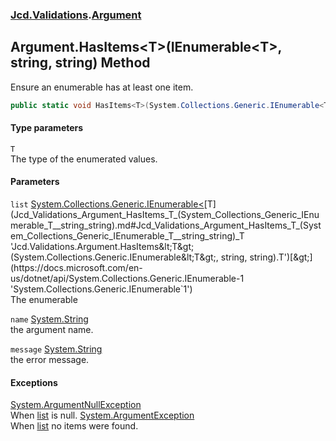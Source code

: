### [Jcd.Validations](Jcd_Validations.md 'Jcd.Validations').[Argument](Jcd_Validations_Argument.md 'Jcd.Validations.Argument')
## Argument.HasItems&lt;T&gt;(IEnumerable&lt;T&gt;, string, string) Method
Ensure an enumerable has at least one item.  
```csharp
public static void HasItems<T>(System.Collections.Generic.IEnumerable<T> list, string name=null, string message=null);
```
#### Type parameters
<a name='Jcd_Validations_Argument_HasItems_T_(System_Collections_Generic_IEnumerable_T__string_string)_T'></a>
`T`  
The type of the enumerated values.
  
#### Parameters
<a name='Jcd_Validations_Argument_HasItems_T_(System_Collections_Generic_IEnumerable_T__string_string)_list'></a>
`list` [System.Collections.Generic.IEnumerable&lt;](https://docs.microsoft.com/en-us/dotnet/api/System.Collections.Generic.IEnumerable-1 'System.Collections.Generic.IEnumerable`1')[T](Jcd_Validations_Argument_HasItems_T_(System_Collections_Generic_IEnumerable_T__string_string).md#Jcd_Validations_Argument_HasItems_T_(System_Collections_Generic_IEnumerable_T__string_string)_T 'Jcd.Validations.Argument.HasItems&lt;T&gt;(System.Collections.Generic.IEnumerable&lt;T&gt;, string, string).T')[&gt;](https://docs.microsoft.com/en-us/dotnet/api/System.Collections.Generic.IEnumerable-1 'System.Collections.Generic.IEnumerable`1')  
The enumerable
  
<a name='Jcd_Validations_Argument_HasItems_T_(System_Collections_Generic_IEnumerable_T__string_string)_name'></a>
`name` [System.String](https://docs.microsoft.com/en-us/dotnet/api/System.String 'System.String')  
the argument name.
  
<a name='Jcd_Validations_Argument_HasItems_T_(System_Collections_Generic_IEnumerable_T__string_string)_message'></a>
`message` [System.String](https://docs.microsoft.com/en-us/dotnet/api/System.String 'System.String')  
the error message.
  
#### Exceptions
[System.ArgumentNullException](https://docs.microsoft.com/en-us/dotnet/api/System.ArgumentNullException 'System.ArgumentNullException')  
When [list](Jcd_Validations_Argument_HasItems_T_(System_Collections_Generic_IEnumerable_T__string_string).md#Jcd_Validations_Argument_HasItems_T_(System_Collections_Generic_IEnumerable_T__string_string)_list 'Jcd.Validations.Argument.HasItems&lt;T&gt;(System.Collections.Generic.IEnumerable&lt;T&gt;, string, string).list') is null.
[System.ArgumentException](https://docs.microsoft.com/en-us/dotnet/api/System.ArgumentException 'System.ArgumentException')  
When [list](Jcd_Validations_Argument_HasItems_T_(System_Collections_Generic_IEnumerable_T__string_string).md#Jcd_Validations_Argument_HasItems_T_(System_Collections_Generic_IEnumerable_T__string_string)_list 'Jcd.Validations.Argument.HasItems&lt;T&gt;(System.Collections.Generic.IEnumerable&lt;T&gt;, string, string).list') no items were found.  
